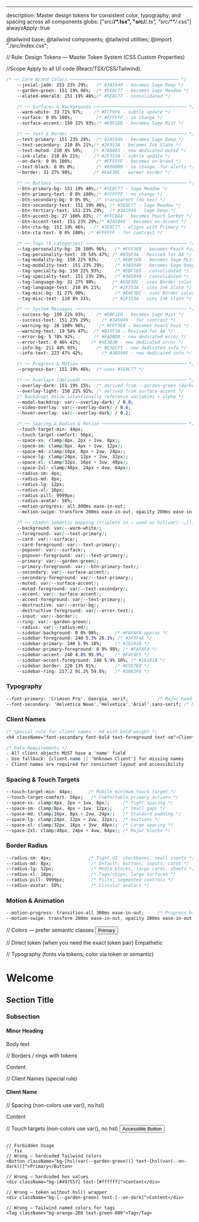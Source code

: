 ---
description: Master design tokens for consistent color, typography, and spacing across all components
globs: ["src/**/*.tsx", "src/**/*.ts", "src/**/*.css"]
alwaysApply: true

@tailwind base;
@tailwind components;
@tailwind utilities;
@import "./src/index.css";

// Rule: Design Tokens — Master Token System (CSS Custom Properties)

//Scope
Apply to all UI code (React/TSX/CSS/Tailwind). 
```css
/* ── Core Brand Colors ───────────────────────────────────────── */
    --jovial-jade: 151 23% 29%;   /* #3A5949 - becomes Sage Deep */
    --garden-green: 151 19% 46%;  /* #5E8C77 - becomes Sage Meadow */
    --elated-emerald: 151 19% 46%;/* #5E8C77 - consolidated */
```

```css
    /* ── Surfaces & Backgrounds ─────────────────────────────────── */
    --warm-white: 33 71% 97%;    /* #FCF9F6 - subtle update */
    --surface: 0 0% 100%;         /* #FFFFFF - no change */
    --surface-accent: 150 22% 93%;/* #EBF1ED - becomes Sage Mist */
```
```css
    /* ── Text & Border ──────────────────────────────────────────── */
    --text-primary: 151 23% 29%;  /* #3A5949 - becomes Sage Deep */
    --text-secondary: 210 8% 21%;/* #2F353A - becomes Ink Slate */
    --text-muted: 210 4% 50%;    /* #7A8085 - new dedicated muted */
    --ink-slate: 210 8% 21%;     /* #2F353A - subtle update */
    --on-dark: 0 0% 100%;         /* #FFFFFF - becomes on-brand */
    --text-black: 0 0% 0%;        /* #000000 - no change, for alerts */
    --border: 31 27% 90%;        /* #EAE3DC - warmer border */
```
```css
    /* ── Buttons ────────────────────────────────────────────────── */
    --btn-primary-bg: 151 19% 46%;/* #5E8C77 - Sage Meadow */
    --btn-primary-text: 0 0% 100%;/* #FFFFFF - no change */
    --btn-secondary-bg: 0 0% 0%;  /* transparent (no hex) */
    --btn-secondary-text: 151 19% 46%; /* #5E8C77 - Sage Meadow */
    --btn-tertiary-text: 151 23% 29%;  /* #3A5949 - Sage Deep */
    --btn-accent-bg: 27 100% 83%; /* #FFCBAA - becomes Peach Sorbet */
    --btn-accent-text: 151 23% 29%;/* #3A5949 - becomes on-accent */
    --btn-cta-bg: 151 19% 46%;   /* #5E8C77 - aligns with Primary */
    --btn-cta-text: 0 0% 100%; /* #FFFFFF - for contrast */
```
```css
    /* ── Tags (5 categories) ────────────────────────────────────── */
    --tag-personality-bg: 28 100% 96%;   /* #FFF3EB - becomes Peach Fuzz */
    --tag-personality-text: 19 54% 47%; /* #B35F3A - Revised for AA */
    --tag-modality-bg: 150 22% 93%;      /* #EBF1ED - becomes Sage Mist */
    --tag-modality-text: 151 23% 29%;    /* #3A5949 - becomes Sage Deep */
    --tag-specialty-bg: 150 22% 93%;     /* #EBF1ED - consolidated */
    --tag-specialty-text: 151 23% 29%;   /* #3A5949 - consolidated */
    --tag-language-bg: 31 27% 90%;      /* #EAE3DC - uses Border color */
    --tag-language-text: 210 8% 21%;    /* #2F353A - uses Ink Slate */
    --tag-misc-bg: 31 27% 90%;           /* #EAE3DC - uses Border color */
    --tag-misc-text: 210 8% 21%;        /* #2F353A - uses Ink Slate */
```
```css
    /* ── System Messages ────────────────────────────────────────── */
    --success-bg: 150 22% 93%;    /* #EBF1ED - becomes Sage Mist */
    --success-text: 151 23% 29%;    /* #3A5949 - for contrast */
    --warning-bg: 28 100% 96%;     /* #FFF3EB - becomes Peach Fuzz */
    --warning-text: 19 54% 47%;  /* #B35F3A - Revised for AA */
    --error-bg: 5 78% 92%;       /* #FADBD8 - new dedicated error */
    --error-text: 0 46% 42%;    /* #9E3B3B - new dedicated error */
    --info-bg: 211 48% 93%;       /* #E3ECF5 - new dedicated info */
    --info-text: 223 47% 42%;       /* #3B599E - new dedicated info */
```
```css
    /* ── Progress & Motion ──────────────────────────────────────── */
    --progress-bar: 151 19% 46%;  /* uses #5E8C77 */
```
```css
    /* ── Overlays (derived) ─────────────────────────────────────── */
    --overlay-dark: 151 19% 15%;  /* derived from --garden-green (darker) */
    --overlay-light: 150 22% 92%; /* derived from surface-accent */
    /* Backdrops below intentionally reference variables + alpha */
    --modal-backdrop: var(--overlay-dark) / 0.8;
    --video-overlay: var(--overlay-dark) / 0.6;
    --hover-overlay: var(--overlay-dark) / 0.2;   
   ``` 
```css
    /* ── Spacing & Radius & Motion ──────────────────────────────── */
    --touch-target-min: 44px;
    --touch-target-comfort: 56px;
    --space-xs: clamp(4px, 2px + 1vw, 8px);
    --space-sm: clamp(8px, 4px + 1vw, 12px);
    --space-md: clamp(16px, 8px + 2vw, 24px);
    --space-lg: clamp(24px, 12px + 2vw, 32px);
    --space-xl: clamp(32px, 16px + 3vw, 48px);
    --space-2xl: clamp(48px, 24px + 4vw, 64px);
    --radius-sm: 4px;
    --radius-md: 8px;
    --radius-lg: 12px;
    --radius-xl: 16px;
    --radius-pill: 9999px;
    --radius-avatar: 50%;
    --motion-progress: all 300ms ease-in-out;
    --motion-swipe: transform 200ms ease-in-out, opacity 200ms ease-in-out;
```

```css
    /* ── shadcn semantic mapping (triplets in → used as hsl(var(--…))) ── */
    --background: var(--warm-white);
    --foreground: var(--text-primary);
    --card: var(--surface);
    --card-foreground: var(--text-primary);
    --popover: var(--surface);
    --popover-foreground: var(--text-primary);
    --primary: var(--garden-green);
    --primary-foreground: var(--btn-primary-text);
    --secondary: var(--surface-accent);
    --secondary-foreground: var(--text-primary);
    --muted: var(--surface-accent);
    --muted-foreground: var(--text-secondary);
    --accent: var(--surface-accent);
    --accent-foreground: var(--text-primary);
    --destructive: var(--error-bg);
    --destructive-foreground: var(--error-text);
    --input: var(--border);
    --ring: var(--garden-green);
    --radius: var(--radius-md);
    --sidebar-background: 0 0% 98%;      /* #FAFAFA approx */
    --sidebar-foreground: 240 5.3% 26.1%; /* #3F3F46 */
    --sidebar-primary: 240 5.9% 10%;     /* #18181B */
    --sidebar-primary-foreground: 0 0% 98%; /* #FAFAFA */
    --sidebar-accent: 240 4.8% 95.9%;    /* #F4F4F5 */
    --sidebar-accent-foreground: 240 5.9% 10%; /* #18181B */
    --sidebar-border: 220 13% 91%;       /* #E5E7EB */
    --sidebar-ring: 217.2 91.2% 59.8%;   /* #3B82F6 */
```

### Typography
```css
--font-primary: 'Crimson Pro', Georgia, serif;           /* Major headings (h1-h3), quotes, names */
--font-secondary: 'Helvetica Neue','Helvetica','Arial',sans-serif; /* Minor headings (h4-h6), body/UI */
```

### Client Names
```css
/* Special rule for client names - H4 with bold weight */
<h4 className="font-secondary font-bold text-foreground text-sm">Client Name</h4>

/* Data Requirements */
- All client objects MUST have a 'name' field
- Use fallback: {client.name || 'Unknown Client'} for missing names
- Client names are required for consistent layout and accessibility
```

### Spacing & Touch Targets
```css
--touch-target-min: 44px;      /* Mobile minimum touch target */
--touch-target-comfort: 56px;   /* Comfortable primary actions */
--space-xs: clamp(4px, 2px + 1vw, 8px);     /* Tight spacing */
--space-sm: clamp(8px, 4px + 1vw, 12px);    /* Small gaps */
--space-md: clamp(16px, 8px + 2vw, 24px);   /* Standard padding */
--space-lg: clamp(24px, 12px + 2vw, 32px);  /* Sections */
--space-xl: clamp(32px, 16px + 3vw, 48px);  /* Large spacing */
--space-2xl: clamp(48px, 24px + 4vw, 64px); /* Major blocks */
```

### Border Radius
```css
--radius-sm: 4px;              /* Tight UI: checkboxes, small inputs */
--radius-md: 8px;               /* Default: buttons, inputs, cards */
--radius-lg: 12px;              /* Media blocks, large cards, sheets */
--radius-xl: 16px;              /* Tags/chips, large surfaces */
--radius-pill: 9999px;          /* Pills, segmented controls */
--radius-avatar: 50%;           /* Circular avatars */
```

### Motion & Animation
```css
--motion-progress: transition-all 300ms ease-in-out;     /* Progress bar transitions */
--motion-swipe: transform 200ms ease-in-out, opacity 200ms ease-in-out; /* Swipe interactions */
```

// Colors — prefer semantic classes
<Button className="bg-primary text-primary-foreground">Primary</Button>

// Direct token (when you need the exact token pair)
<Tag className="bg-[hsl(var(--tag-personality-bg))] text-[hsl(var(--tag-personality-text))]">
  Empathetic
</Tag>

// Typography (fonts via tokens; color via token or semantic)
<h1 className="font-primary text-[hsl(var(--jovial-jade))]">Welcome</h1>
<h2 className="font-primary text-[hsl(var(--jovial-jade))]">Section Title</h2>
<h3 className="font-primary text-[hsl(var(--text-primary))]">Subsection</h3>
<h4 className="font-secondary text-[hsl(var(--text-primary))]">Minor Heading</h4>
<p className="font-secondary text-foreground">Body text</p>

// Borders / rings with tokens
<div className="border border-[hsl(var(--border))] ring-[hsl(var(--ring))]">
  Content
</div>

// Client Names (special rule)
<h4 className="font-secondary font-bold text-foreground text-sm">Client Name</h4>

// Spacing (non-colors use var(), no hsl)
<div className="p-[var(--space-md)] gap-[var(--space-sm)]">Content</div>

// Touch targets (non-colors use var(), no hsl)
<Button className="min-h-[var(--touch-target-min)]">Accessible Button</Button>



```

// Forbidden Usage
```tsx
// Wrong — hardcoded Tailwind colors
<Button className="bg-[hsl(var(--garden-green))] text-[hsl(var(--on-dark))]">Primary</Button>

// Wrong — hardcoded hex values
<div className="bg-[#497557] text-[#ffffff]">Content</div>

// Wrong — token without hsl() wrapper
<div className="bg-[--garden-green] text-[--on-dark]">Content</div>

// Wrong — Tailwind named colors for tags
<Tag className="bg-orange-200 text-green-800">Tag</Tag>



